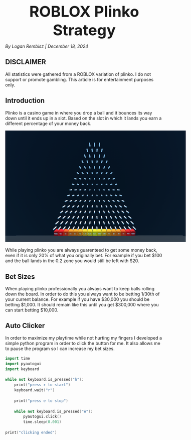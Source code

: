 <div class="heading" style="text-align: center; font-weight: 700; font-size: 3rem;">
ROBLOX Plinko Strategy
</div>

*By Logan Rembisz | December 18, 2024*

## DISCLAIMER

All statistics were gathered from a ROBLOX variation of plinko. I do not support or promote gambling. This article is for entertainment purposes only.

## Introduction

Plinko is a casino game in where you drop a ball and it bounces its way down until it ends up in a slot. Based on the slot in which it lands you earn a different percentage of your money back.

<img src="./images/plinko.png" alt="image of a ROBLOX plinko board" style="max-width: 60vw; height: auto;"/>

While playing plinko you are always guarenteed to get some money back, even if it is only 20% of what you originally bet. For example if you bet $100 and the ball lands in the 0.2 zone you would still be left with $20.

## Bet Sizes

When playing plinko professionally you always want to keep balls rolling down the board. In order to do this you always want to be betting 1/30th of your current balance. For example if you have $30,000 you should be betting $1,000. It should remain like this until you get $300,000 where you can start betting $10,000.

## Auto Clicker

In order to maximize my playtime while not hurting my fingers I developed a simple python program in order to click the button for me. It also allows me to pause the program so I can increase my bet sizes.

```cpp
import time
import pyautogui
import keyboard

while not keyboard.is_pressed("h"):
    print("press r to start")
    keyboard.wait("r")

    print("press e to stop")

    while not keyboard.is_pressed("e"):
        pyautogui.click()
        time.sleep(0.001)

print("clicking ended")
```

